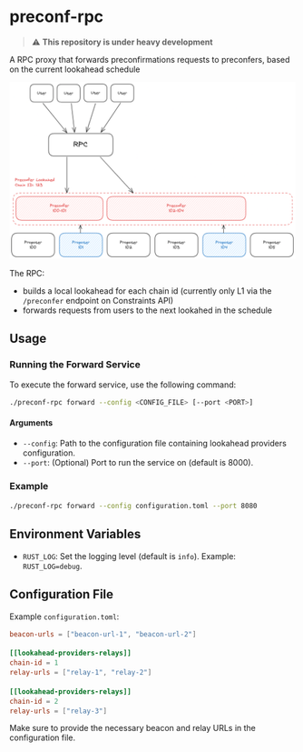 # preconf-rpc

> :warning: **This repository is under heavy development**

A RPC proxy that forwards preconfirmations requests to preconfers, based on the current lookahead schedule

![](/assets/lookahead.png)

The RPC:
- builds a local lookahead for each chain id (currently only L1 via the `/preconfer` endpoint on Constraints API)
- forwards requests from users to the next lookahed in the schedule

## Usage

### Running the Forward Service

To execute the forward service, use the following command:

```sh
./preconf-rpc forward --config <CONFIG_FILE> [--port <PORT>]
```

#### Arguments

- `--config`: Path to the configuration file containing lookahead providers configuration.
- `--port`: (Optional) Port to run the service on (default is 8000).

### Example

```sh
./preconf-rpc forward --config configuration.toml --port 8080
```

## Environment Variables

- `RUST_LOG`: Set the logging level (default is `info`). Example: `RUST_LOG=debug`.

## Configuration File

Example `configuration.toml`:

```toml
beacon-urls = ["beacon-url-1", "beacon-url-2"]

[[lookahead-providers-relays]]
chain-id = 1
relay-urls = ["relay-1", "relay-2"]

[[lookahead-providers-relays]]
chain-id = 2
relay-urls = ["relay-3"]
```

Make sure to provide the necessary beacon and relay URLs in the configuration file.